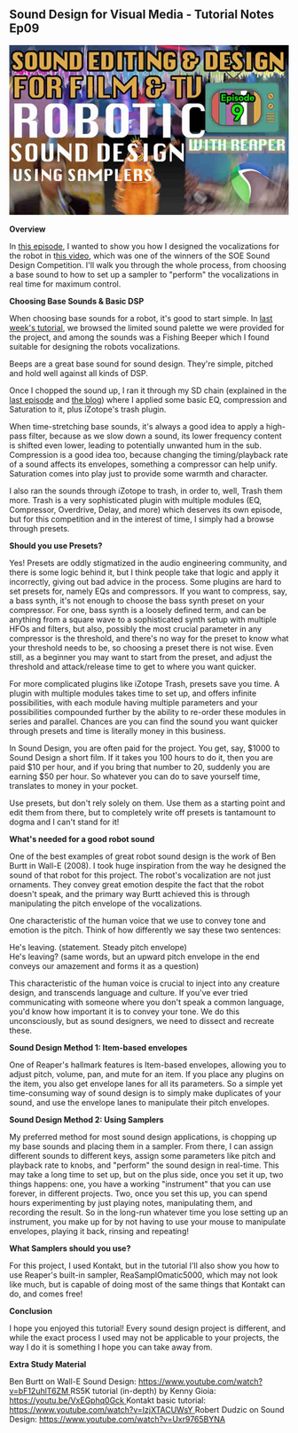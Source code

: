 ## Sound Design for Visual Media - Tutorial Notes Ep09

![](/blog/sd4vm/9/124.jpg)

**Overview**

In [this episode](https://www.youtube.com/watch?v=nifgJyN6P7U), I wanted to show you how I designed the vocalizations for the robot in t[his video](https://www.youtube.com/watch?v=oobhbZ_TDpg), which was one of the winners of the SOE Sound Design Competition. I'll walk you through the whole process, from choosing a base sound to how to set up a sampler to "perform" the vocalizations in real time for maximum control.

**Choosing Base Sounds & Basic DSP**

When choosing base sounds for a robot, it's good to start simple. In [last week's tutorial](https://www.youtube.com/watch?v=Th_sDTNK_qY), we browsed the limited sound palette we were provided for the project, and among the sounds was a Fishing Beeper which I found suitable for designing the robots vocalizations.

Beeps are a great base sound for sound design. They're simple, pitched and hold well against all kinds of DSP.

Once I chopped the sound up, I ran it through my SD chain (explained in the [last episode](https://www.youtube.com/watch?v=Th_sDTNK_qY) and [the blog](https://www.iddqdsound.com/post/sound-design-for-visual-media-tutorial-notes-ep08)) where I applied some basic EQ, compression and Saturation to it, plus iZotope's trash plugin.

When time-stretching base sounds, it's always a good idea to apply a high-pass filter, because as we slow down a sound, its lower frequency content is shifted even lower, leading to potentially unwanted hum in the sub. Compression is a good idea too, because changing the timing/playback rate of a sound affects its envelopes, something a compressor can help unify. Saturation comes into play just to provide some warmth and character.

I also ran the sounds through iZotope to trash, in order to, well, Trash them more. Trash is a very sophisticated plugin with multiple modules (EQ, Compressor, Overdrive, Delay, and more) which deserves its own episode, but for this competition and in the interest of time, I simply had a browse through presets.

**Should you use Presets?**

Yes! Presets are oddly stigmatized in the audio engineering community, and there is some logic behind it, but I think people take that logic and apply it incorrectly, giving out bad advice in the process. Some plugins are hard to set presets for, namely EQs and compressors. If you want to compress, say, a bass synth, it's not enough to choose the bass synth preset on your compressor. For one, bass synth is a loosely defined term, and can be anything from a square wave to a sophisticated synth setup with multiple HFOs and filters, but also, possibly the most crucial parameter in any compressor is the threshold, and there's no way for the preset to know what your threshold needs to be, so choosing a preset there is not wise. Even still, as a beginner you may want to start from the preset, and adjust the threshold and attack/release time to get to where you want quicker.

For more complicated plugins like iZotope Trash, presets save you time. A plugin with multiple modules takes time to set up, and offers infinite possibilities, with each module having multiple parameters and your possibilities compounded further by the ability to re-order these modules in series and parallel. Chances are you can find the sound you want quicker through presets and time is literally money in this business.

In Sound Design, you are often paid for the project. You get, say, $1000 to Sound Design a short film. If it takes you 100 hours to do it, then you are paid $10 per hour, and if you bring that number to 20, suddenly you are earning $50 per hour. So whatever you can do to save yourself time, translates to money in your pocket.

Use presets, but don't rely solely on them. Use them as a starting point and edit them from there, but to completely write off presets is tantamount to dogma and I can't stand for it!

**What's needed for a good robot sound**

One of the best examples of great robot sound design is the work of Ben Burtt in Wall-E (2008). I took huge inspiration from the way he designed the sound of that robot for this project. The robot's vocalization are not just ornaments. They convey great emotion despite the fact that the robot doesn't speak, and the primary way Burtt achieved this is through manipulating the pitch envelope of the vocalizations.

One characteristic of the human voice that we use to convey tone and emotion is the pitch. Think of how differently we say these two sentences:

He's leaving. (statement. Steady pitch envelope)  
 He's leaving? (same words, but an upward pitch envelope in the end conveys our amazement and forms it as a question)

This characteristic of the human voice is crucial to inject into any creature design, and transcends language and culture. If you've ever tried communicating with someone where you don't speak a common language, you'd know how important it is to convey your tone. We do this unconsciously, but as sound designers, we need to dissect and recreate these.

**Sound Design Method 1: Item-based envelopes**

One of Reaper's hallmark features is Item-based envelopes, allowing you to adjust pitch, volume, pan, and mute for an item. If you place any plugins on the item, you also get envelope lanes for all its parameters. So a simple yet time-consuming way of sound design is to simply make duplicates of your sound, and use the envelope lanes to manipulate their pitch envelopes.

**Sound Design Method 2: Using Samplers**

My preferred method for most sound design applications, is chopping up my base sounds and placing them in a sampler. From there, I can assign different sounds to different keys, assign some parameters like pitch and playback rate to knobs, and "perform" the sound design in real-time. This may take a long time to set up, but on the plus side, once you set it up, two things happens: one, you have a working "instrument" that you can use forever, in different projects. Two, once you set this up, you can spend hours experimenting by just playing notes, manipulating them, and recording the result. So in the long-run whatever time you lose setting up an instrument, you make up for by not having to use your mouse to manipulate envelopes, playing it back, rinsing and repeating!

**What Samplers should you use?**

For this project, I used Kontakt, but in the tutorial I'll also show you how to use Reaper's built-in sampler, ReaSamplOmatic5000, which may not look like much, but is capable of doing most of the same things that Kontakt can do, and comes free!

**Conclusion**

I hope you enjoyed this tutorial! Every sound design project is different, and while the exact process I used may not be applicable to your projects, the way I do it is something I hope you can take away from.

<youtube id="be.com/watch?v=nifgJyN6P7U"></youtube>

**Extra Study Material**

Ben Burtt on Wall-E Sound Design: [https://www.youtube.com/watch?v=bF12uhlT6ZM ](https://www.youtube.com/watch?v=bF12uhlT6ZM) RS5K tutorial (in-depth) by Kenny Gioia: [https://youtu.be/VxEGphq0Gck ](https://youtu.be/VxEGphq0Gck) Kontakt basic tutorial: [https://www.youtube.com/watch?v=IzjXTACUWsY ](https://www.youtube.com/watch?v=IzjXTACUWsY) Robert Dudzic on Sound Design: https://www.youtube.com/watch?v=Uxr9765BYNA  


